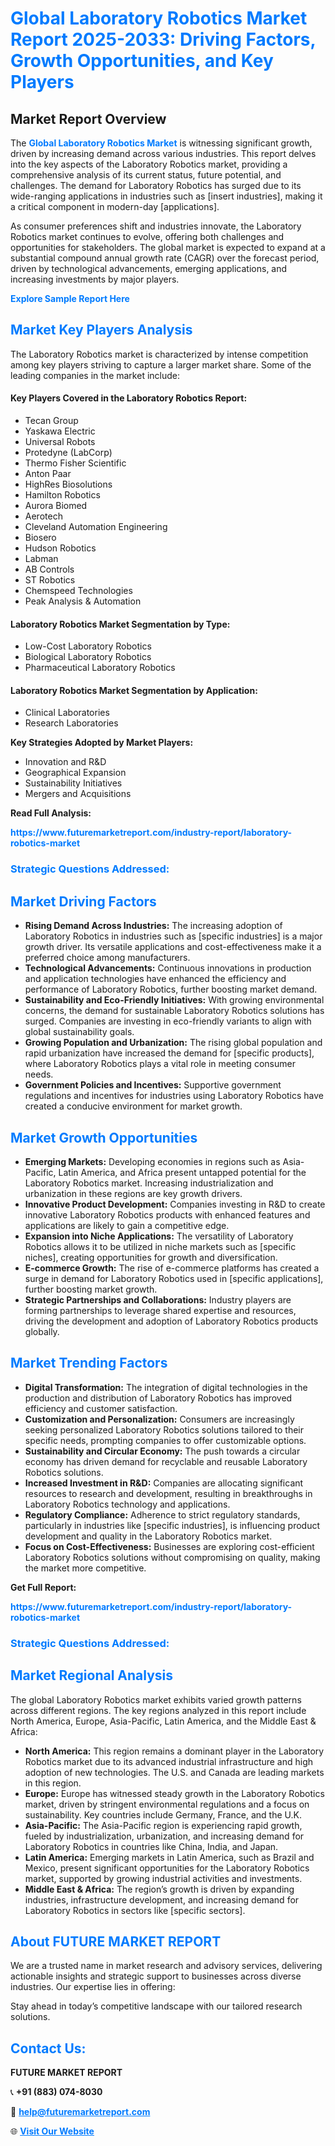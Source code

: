 <h1 style="color: #007BFF;">Global Laboratory Robotics Market Report 2025-2033: Driving Factors, Growth Opportunities, and Key Players</h1>

<section id="overview">
<h2>Market Report Overview</h2>
<p>The <a href="https://www.futuremarketreport.com/industry-report/laboratory-robotics-market" style="color: #007BFF; text-decoration: none;"><strong>Global Laboratory Robotics Market</strong></a> is witnessing significant growth, driven by increasing demand across various industries. This report delves into the key aspects of the Laboratory Robotics market, providing a comprehensive analysis of its current status, future potential, and challenges. The demand for Laboratory Robotics has surged due to its wide-ranging applications in industries such as [insert industries], making it a critical component in modern-day [applications].</p>
<p>As consumer preferences shift and industries innovate, the Laboratory Robotics market continues to evolve, offering both challenges and opportunities for stakeholders. The global market is expected to expand at a substantial compound annual growth rate (CAGR) over the forecast period, driven by technological advancements, emerging applications, and increasing investments by major players.</p>
</section>

<section id="overview">
<p><a href="https://www.futuremarketreport.com/request-sample/reportId=27508" style="color: #007BFF; text-decoration: none;"><strong>Explore Sample Report Here</strong></a></p>
</section>

<section id="key-players">
<h2 style="color: #007BFF;">Market Key Players Analysis</h2>
<p>The Laboratory Robotics market is characterized by intense competition among key players striving to capture a larger market share. Some of the leading companies in the market include:</p>
<h4>Key Players Covered in the Laboratory Robotics Report:</h4>
<ul><li>Tecan Group</li><li>Yaskawa Electric</li><li>Universal Robots</li><li>Protedyne (LabCorp)</li><li>Thermo Fisher Scientific</li><li>Anton Paar</li><li>HighRes Biosolutions</li><li>Hamilton Robotics</li><li>Aurora Biomed</li><li>Aerotech</li><li>Cleveland Automation Engineering</li><li>Biosero</li><li>Hudson Robotics</li><li>Labman</li><li>AB Controls</li><li>ST Robotics</li><li>Chemspeed Technologies</li><li>Peak Analysis &amp; Automation</li></ul>
<h4>Laboratory Robotics Market Segmentation by Type:</h4>
<ul><li>Low-Cost Laboratory Robotics</li><li>Biological Laboratory Robotics</li><li>Pharmaceutical Laboratory Robotics</li></ul>

<h4>Laboratory Robotics Market Segmentation by Application:</h4>
<ul><li>Clinical Laboratories</li><li>Research Laboratories</li></ul>
<p><strong>Key Strategies Adopted by Market Players:</strong></p>
<ul>
<li>Innovation and R&D</li>
<li>Geographical Expansion</li>
<li>Sustainability Initiatives</li>
<li>Mergers and Acquisitions</li>
</ul>
</section>

<section>
<p><strong>Read Full Analysis: </strong></p><a href="https://www.futuremarketreport.com/industry-report/laboratory-robotics-market" style="color: #007BFF; text-decoration: none;"><strong>https://www.futuremarketreport.com/industry-report/laboratory-robotics-market</strong></a>
<h3 style="color: #007BFF;">Strategic Questions Addressed:</h3>
</section>

<section id="driving-factors">
<h2 style="color: #007BFF;">Market Driving Factors</h2>
<ul>
<li><strong>Rising Demand Across Industries:</strong> The increasing adoption of Laboratory Robotics in industries such as [specific industries] is a major growth driver. Its versatile applications and cost-effectiveness make it a preferred choice among manufacturers.</li>
<li><strong>Technological Advancements:</strong> Continuous innovations in production and application technologies have enhanced the efficiency and performance of Laboratory Robotics, further boosting market demand.</li>
<li><strong>Sustainability and Eco-Friendly Initiatives:</strong> With growing environmental concerns, the demand for sustainable Laboratory Robotics solutions has surged. Companies are investing in eco-friendly variants to align with global sustainability goals.</li>
<li><strong>Growing Population and Urbanization:</strong> The rising global population and rapid urbanization have increased the demand for [specific products], where Laboratory Robotics plays a vital role in meeting consumer needs.</li>
<li><strong>Government Policies and Incentives:</strong> Supportive government regulations and incentives for industries using Laboratory Robotics have created a conducive environment for market growth.</li>
</ul>
</section>

<section id="growth-opportunities">
<h2 style="color: #007BFF;">Market Growth Opportunities</h2>
<ul>
<li><strong>Emerging Markets:</strong> Developing economies in regions such as Asia-Pacific, Latin America, and Africa present untapped potential for the Laboratory Robotics market. Increasing industrialization and urbanization in these regions are key growth drivers.</li>
<li><strong>Innovative Product Development:</strong> Companies investing in R&D to create innovative Laboratory Robotics products with enhanced features and applications are likely to gain a competitive edge.</li>
<li><strong>Expansion into Niche Applications:</strong> The versatility of Laboratory Robotics allows it to be utilized in niche markets such as [specific niches], creating opportunities for growth and diversification.</li>
<li><strong>E-commerce Growth:</strong> The rise of e-commerce platforms has created a surge in demand for Laboratory Robotics used in [specific applications], further boosting market growth.</li>
<li><strong>Strategic Partnerships and Collaborations:</strong> Industry players are forming partnerships to leverage shared expertise and resources, driving the development and adoption of Laboratory Robotics products globally.</li>
</ul>
</section>

<section id="trending-factors">
<h2 style="color: #007BFF;">Market Trending Factors</h2>
<ul>
<li><strong>Digital Transformation:</strong> The integration of digital technologies in the production and distribution of Laboratory Robotics has improved efficiency and customer satisfaction.</li>
<li><strong>Customization and Personalization:</strong> Consumers are increasingly seeking personalized Laboratory Robotics solutions tailored to their specific needs, prompting companies to offer customizable options.</li>
<li><strong>Sustainability and Circular Economy:</strong> The push towards a circular economy has driven demand for recyclable and reusable Laboratory Robotics solutions.</li>
<li><strong>Increased Investment in R&D:</strong> Companies are allocating significant resources to research and development, resulting in breakthroughs in Laboratory Robotics technology and applications.</li>
<li><strong>Regulatory Compliance:</strong> Adherence to strict regulatory standards, particularly in industries like [specific industries], is influencing product development and quality in the Laboratory Robotics market.</li>
<li><strong>Focus on Cost-Effectiveness:</strong> Businesses are exploring cost-efficient Laboratory Robotics solutions without compromising on quality, making the market more competitive.</li>
</ul>
</section>

<section>
<p><strong>Get Full Report: </strong></p><a href="https://www.futuremarketreport.com/industry-report/laboratory-robotics-market" style="color: #007BFF; text-decoration: none;"><strong>https://www.futuremarketreport.com/industry-report/laboratory-robotics-market</strong></a>
<h3 style="color: #007BFF;">Strategic Questions Addressed:</h3>
</section>


<section id="regional-analysis">
<h2 style="color: #007BFF;">Market Regional Analysis</h2>
<p>The global Laboratory Robotics market exhibits varied growth patterns across different regions. The key regions analyzed in this report include North America, Europe, Asia-Pacific, Latin America, and the Middle East & Africa:</p>
<ul>
<li><strong>North America:</strong> This region remains a dominant player in the Laboratory Robotics market due to its advanced industrial infrastructure and high adoption of new technologies. The U.S. and Canada are leading markets in this region.</li>
<li><strong>Europe:</strong> Europe has witnessed steady growth in the Laboratory Robotics market, driven by stringent environmental regulations and a focus on sustainability. Key countries include Germany, France, and the U.K.</li>
<li><strong>Asia-Pacific:</strong> The Asia-Pacific region is experiencing rapid growth, fueled by industrialization, urbanization, and increasing demand for Laboratory Robotics in countries like China, India, and Japan.</li>
<li><strong>Latin America:</strong> Emerging markets in Latin America, such as Brazil and Mexico, present significant opportunities for the Laboratory Robotics market, supported by growing industrial activities and investments.</li>
<li><strong>Middle East & Africa:</strong> The region’s growth is driven by expanding industries, infrastructure development, and increasing demand for Laboratory Robotics in sectors like [specific sectors].</li>
</ul>
</section>

<footer>
<h2 style="color: #007BFF;">About FUTURE MARKET REPORT</h2>
<p>We are a trusted name in market research and advisory services, delivering actionable insights and strategic support to businesses across diverse industries. Our expertise lies in offering:</p>

<p>Stay ahead in today’s competitive landscape with our tailored research solutions.</p>

<h2 style="color: #007BFF;">Contact Us:</h2>
<p><strong>FUTURE MARKET REPORT</strong></p>
<p>📞 <strong>+91 (883) 074-8030</strong></p>
<p>📧 <strong><a href="mailto:help@futuremarketreport.com" style="color: #007BFF;">help@futuremarketreport.com</a></strong></p>
<p>🌐 <strong><a href="https://www.futuremarketreport.com/" style="color: #007BFF;">Visit Our Website</a></strong></p>
</footer>